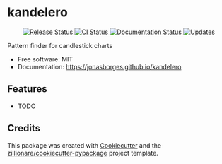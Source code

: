 # kandelero


<p align="center">
<a href="https://pypi.python.org/pypi/kandelero">
    <img src="https://img.shields.io/pypi/v/kandelero.svg"
        alt = "Release Status">
</a>

<a href="https://github.com/jonasborges/kandelero/actions">
    <img src="https://github.com/jonasborges/kandelero/actions/workflows/dev.yml/badge.svg?branch=master" alt="CI Status">
</a>

<a href="https://kandelero.readthedocs.io/en/latest/?badge=latest">
    <img src="https://readthedocs.org/projects/kandelero/badge/?version=latest" alt="Documentation Status">
</a>

<a href="https://pyup.io/repos/github/jonasborges/kandelero/">
<img src="https://pyup.io/repos/github/jonasborges/kandelero/shield.svg" alt="Updates">
</a>

</p>


Pattern finder for candlestick charts


* Free software: MIT
* Documentation: <https://jonasborges.github.io/kandelero>


## Features

* TODO

## Credits

This package was created with [Cookiecutter](https://github.com/audreyr/cookiecutter) and the [zillionare/cookiecutter-pypackage](https://github.com/zillionare/cookiecutter-pypackage) project template.
